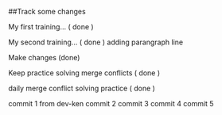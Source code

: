 ##Track some changes

My first training... ( done )

My second training... ( done )
    adding parangraph line

Make changes (done)

Keep practice solving merge conflicts ( done )

daily merge conflict solving practice ( done )

commit 1 from dev-ken
commit 2 
commit 3
commit 4
commit 5